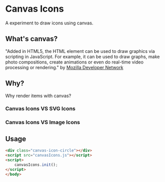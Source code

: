 # Canvas Icons

A experiment to draw icons using canvas.

## What's canvas?

"Added in HTML5, the HTML element can be used to draw graphics via scripting in JavaScript. For example, it can be used to draw graphs, make photo compositions, create animations or even do real-time video processing or rendering." by [Mozilla Developer Network](https://developer.mozilla.org/en-US/docs/Web/API/Canvas_API)

## Why?

Why render items with canvas?

### Canvas Icons VS SVG Icons

### Canvas Icons VS Image Icons

## Usage

```html
<div class="canvas-icon-circle"></div>
<script src="canvasIcons.js"></script>
<script>
    canvasIcons.init();
</script>
</body>
```